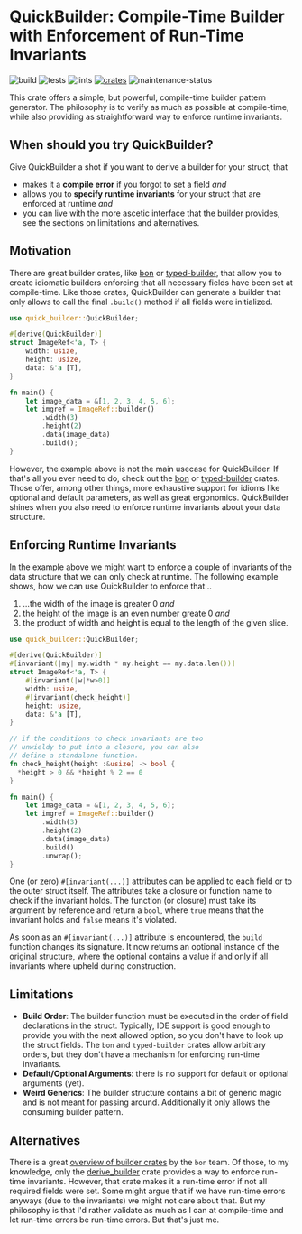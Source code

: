 # QuickBuilder: Compile-Time Builder with Enforcement of Run-Time Invariants

![build](https://github.com/geo-ant/quick-builder/actions/workflows/build.yml/badge.svg?branch=main)
![tests](https://github.com/geo-ant/quick-builder/actions/workflows/tests.yml/badge.svg?branch=main)
![lints](https://github.com/geo-ant/quick-builder/actions/workflows/lints.yml/badge.svg?branch=main)
[![crates](https://img.shields.io/crates/v/quick-builder)](https://crates.io/crates/quick-builder)
![maintenance-status](https://img.shields.io/badge/maintenance-actively--developed-brightgreen.svg)

This crate offers a simple, but powerful, compile-time builder pattern generator.
The philosophy is to verify as much as possible at compile-time, while also
providing as straightforward way to enforce runtime invariants.

## When should you try QuickBuilder?

Give QuickBuilder a shot if you want to derive a builder for your struct,
that

* makes it a **compile error** if you forgot to set a field _and_
* allows you to **specify runtime invariants** for your struct that
  are enforced at runtime _and_
* you can live with the more ascetic interface that the builder provides,
  see the sections on limitations and alternatives.

## Motivation

There are great builder crates, like [bon](https://docs.rs/bon/latest/bon/)
or [typed-builder](https://crates.io/crates/typed-builder), that allow you
to create idiomatic builders enforcing that all necessary fields 
have been set at compile-time. Like those crates, QuickBuilder
can generate a builder that only allows to call the final `.build()` method if
all fields were initialized.

```rust
use quick_builder::QuickBuilder;

#[derive(QuickBuilder)]
struct ImageRef<'a, T> {
    width: usize,
    height: usize,
    data: &'a [T],
}

fn main() {
    let image_data = &[1, 2, 3, 4, 5, 6];
    let imgref = ImageRef::builder()
        .width(3)
        .height(2)
        .data(image_data)
        .build();
}
```

However, the example above is not the main usecase for QuickBuilder. If that's
all you ever need to do, check out the [bon](https://docs.rs/bon/latest/bon/) or 
[typed-builder](https://crates.io/crates/typed-builder) crates. Those offer,
among other things, more exhaustive support for idioms like optional and
default parameters, as well as great ergonomics. QuickBuilder shines when
you also need to enforce runtime invariants about your data structure.

## Enforcing Runtime Invariants

In the example above we might want to enforce a couple of invariants
of the data structure that we can only check at runtime. The following 
example shows, how we can use QuickBuilder to enforce that...

1. ...the width of the image is greater 0 _and_
2. the height of the image is an even number greate 0 _and_
3. the product of width and height is equal to the length of the given slice.

```rust
use quick_builder::QuickBuilder;

#[derive(QuickBuilder)]
#[invariant(|my| my.width * my.height == my.data.len())]
struct ImageRef<'a, T> {
    #[invariant(|w|*w>0)]
    width: usize,
    #[invariant(check_height)]
    height: usize,
    data: &'a [T],
}

// if the conditions to check invariants are too
// unwieldy to put into a closure, you can also
// define a standalone function.
fn check_height(height :&usize) -> bool {
  *height > 0 && *height % 2 == 0
}

fn main() {
    let image_data = &[1, 2, 3, 4, 5, 6];
    let imgref = ImageRef::builder()
        .width(3)
        .height(2)
        .data(image_data)
        .build()
        .unwrap();
}
```

One (or zero) `#[invariant(...)]` attributes can be applied to each field or
to the outer struct itself. The attributes take a closure or function name to check
if the invariant holds. The function (or closure) must take its
argument by reference and return a `bool`, where `true` means that the invariant
holds and `false` means it's violated.

As soon as an `#[invariant(...)]` attribute is encountered, the `build` function
changes its signature. It now returns an optional instance of the original
structure, where the optional contains a value if and only if all invariants
where upheld during construction.

## Limitations

* **Build Order**: The builder function must be executed in the order of
  field declarations in the struct. Typically, IDE support is good enough
  to provide you with the next allowed option, so you don't have to look
  up the struct fields. The `bon` and `typed-builder` crates allow arbitrary
  orders, but they don't have a mechanism for enforcing run-time invariants.
* **Default/Optional Arguments**: there is no support for default or optional
  arguments (yet).
* **Weird Generics**: The builder structure contains a bit of generic magic
  and is not meant for passing around. Additionally it only allows the consuming
  builder pattern.

## Alternatives

There is a great [overview of builder crates](https://elastio.github.io/bon/guide/alternatives)
by the `bon` team. Of those, to my knowledge, only the [derive_builder](https://docs.rs/derive_builder/latest/derive_builder/)
crate provides a way to enforce run-time invariants. However, that crate
makes it a run-time error if not all required fields were set.
Some might argue that if we have run-time errors anyways (due to the invariants)
we might not care about that. But my philosophy is that I'd rather validate as 
much as I can at compile-time and let run-time errors be run-time errors.
But that's just me.
